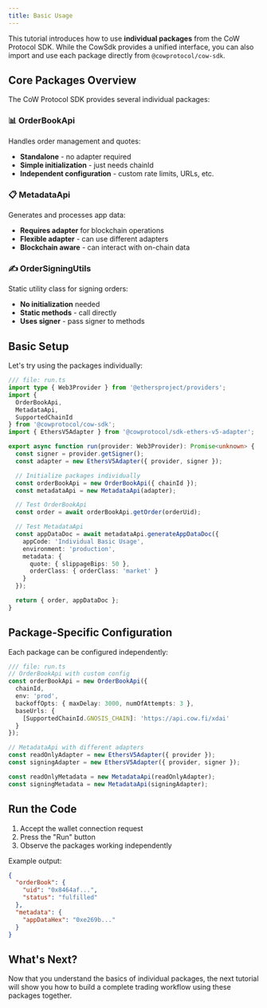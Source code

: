 ```yaml
---
title: Basic Usage
---
```


This tutorial introduces how to use **individual packages** from the CoW Protocol SDK. While the CowSdk provides a unified interface, you can also import and use each package directly from `@cowprotocol/cow-sdk`.

## Core Packages Overview

The CoW Protocol SDK provides several individual packages:

### **📊 OrderBookApi**
Handles order management and quotes:
- **Standalone** - no adapter required
- **Simple initialization** - just needs chainId
- **Independent configuration** - custom rate limits, URLs, etc.

### **📋 MetadataApi**
Generates and processes app data:
- **Requires adapter** for blockchain operations
- **Flexible adapter** - can use different adapters
- **Blockchain aware** - can interact with on-chain data

### **✍️ OrderSigningUtils**
Static utility class for signing orders:
- **No initialization** needed
- **Static methods** - call directly
- **Uses signer** - pass signer to methods

## Basic Setup

Let's try using the packages individually:

```typescript
/// file: run.ts
import type { Web3Provider } from '@ethersproject/providers';
import {
  OrderBookApi,
  MetadataApi,
  SupportedChainId
} from '@cowprotocol/cow-sdk';
import { EthersV5Adapter } from '@cowprotocol/sdk-ethers-v5-adapter';

export async function run(provider: Web3Provider): Promise<unknown> {
  const signer = provider.getSigner();
  const adapter = new EthersV5Adapter({ provider, signer });

  // Initialize packages individually
  const orderBookApi = new OrderBookApi({ chainId });
  const metadataApi = new MetadataApi(adapter);

  // Test OrderBookApi
  const order = await orderBookApi.getOrder(orderUid);

  // Test MetadataApi
  const appDataDoc = await metadataApi.generateAppDataDoc({
    appCode: 'Individual Basic Usage',
    environment: 'production',
    metadata: {
      quote: { slippageBips: 50 },
      orderClass: { orderClass: 'market' }
    }
  });

  return { order, appDataDoc };
}
```

## Package-Specific Configuration

Each package can be configured independently:

```typescript
/// file: run.ts
// OrderBookApi with custom config
const orderBookApi = new OrderBookApi({
  chainId,
  env: 'prod',
  backoffOpts: { maxDelay: 3000, numOfAttempts: 3 },
  baseUrls: {
    [SupportedChainId.GNOSIS_CHAIN]: 'https://api.cow.fi/xdai'
  }
});

// MetadataApi with different adapters
const readOnlyAdapter = new EthersV5Adapter({ provider });
const signingAdapter = new EthersV5Adapter({ provider, signer });

const readOnlyMetadata = new MetadataApi(readOnlyAdapter);
const signingMetadata = new MetadataApi(signingAdapter);
```

## Run the Code

1. Accept the wallet connection request
2. Press the "Run" button
3. Observe the packages working independently

Example output:
```json
{
  "orderBook": {
    "uid": "0x8464af...",
    "status": "fulfilled"
  },
  "metadata": {
    "appDataHex": "0xe269b..."
  }
}
```

## What's Next?

Now that you understand the basics of individual packages, the next tutorial will show you how to build a complete trading workflow using these packages together.
